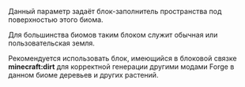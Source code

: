 Данный параметр задаёт блок-заполнитель пространства под поверхностью этого биома.

Для большинства биомов таким блоком служит обычная или пользовательская земля.

Рекомендуется использовать блок, имеющийся в блоковой связке **minecraft:dirt** для корректной генерации другими модами Forge в данном биоме деревьев и других растений.
